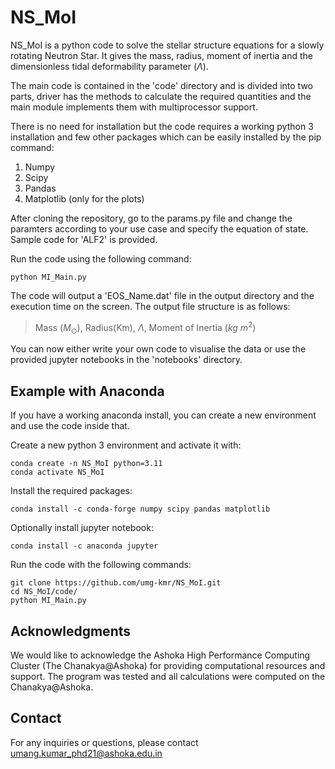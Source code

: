 # NS_MoI
NS_MoI is a python code to solve the stellar structure equations for a slowly rotating Neutron Star. It gives the mass, radius, moment of inertia and the dimensionless tidal deformability parameter ($\Lambda$).

The main code is contained in the 'code' directory and is divided into two parts, driver has the methods to calculate the required quantities and the main module implements them with multiprocessor support. 

There is no need for installation but the code requires a working python 3 installation and few other packages which can be easily installed by the pip command:

1. Numpy
2. Scipy
3. Pandas
4. Matplotlib (only for the plots)

After cloning the repository, go to the params.py file and change the paramters according to your use case and specify the equation of state. Sample code for 'ALF2' is provided.

Run the code using the following command:

```
python MI_Main.py
```

The code will output a 'EOS_Name.dat' file in the output directory and the execution time on the screen. The output file structure is as follows:

> Mass ($M_\odot$), Radius(Km), $\Lambda$, Moment of Inertia ($kg \ m^2$)

You can now either write your own code to visualise the data or use the provided jupyter notebooks in the 'notebooks' directory.

## Example with Anaconda

If you have a working anaconda install, you can create a new environment and use the code inside that.

Create a new python 3 environment and activate it with:

```
conda create -n NS_MoI python=3.11
conda activate NS_MoI
```
Install the required packages:

```
conda install -c conda-forge numpy scipy pandas matplotlib
```

Optionally install jupyter notebook:
```
conda install -c anaconda jupyter
```

Run the code with the following commands:
```
git clone https://github.com/umg-kmr/NS_MoI.git
cd NS_MoI/code/
python MI_Main.py
```

## Acknowledgments
We would like to acknowledge the Ashoka High Performance Computing Cluster (The Chanakya@Ashoka) for providing computational resources and support. The program was tested and all calculations were computed on the Chanakya@Ashoka.

## Contact
For any inquiries or questions, please contact umang.kumar_phd21@ashoka.edu.in
